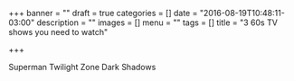 +++
banner = ""
draft = true
categories = []
date = "2016-08-19T10:48:11-03:00"
description = ""
images = []
menu = ""
tags = []
title = "3 60s TV shows you need to watch"

+++

Superman
Twilight Zone
Dark Shadows

<!--more-->
